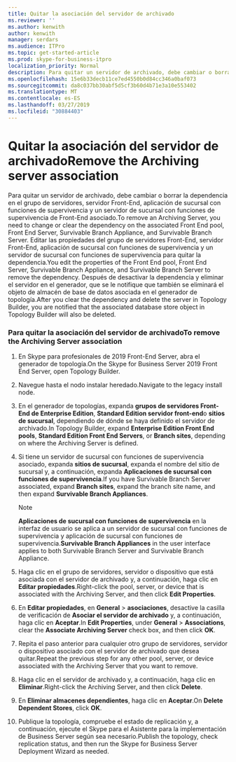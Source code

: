 ```yaml
---
title: Quitar la asociación del servidor de archivado
ms.reviewer: ''
ms.author: kenwith
author: kenwith
manager: serdars
ms.audience: ITPro
ms.topic: get-started-article
ms.prod: skype-for-business-itpro
localization_priority: Normal
description: Para quitar un servidor de archivado, debe cambiar o borrar la dependencia en el grupo de Front-End asociado, servidor Front-End, aplicación de sucursal con funciones de supervivencia y un servidor de sucursal con funciones de supervivencia. Para editar las propiedades del grupo de servidores Front-End, servidor Front-End, aplicación de sucursal con funciones de supervivencia y un servidor de sucursal con funciones de supervivencia para quitar la dependencia. Después de desactivar la dependencia y eliminar el servidor en el generador, que se le notifique que también se eliminará el objeto de almacén de base de datos asociada en el generador de topología.
ms.openlocfilehash: 15e6b33decb11ce7ed4550b0d84cc346a0baf073
ms.sourcegitcommit: da8c037bb30abf5d5cf3b60d4b71e3a10e553402
ms.translationtype: MT
ms.contentlocale: es-ES
ms.lasthandoff: 03/27/2019
ms.locfileid: "30884403"
---
```

# <a name="remove-the-archiving-server-association"></a><span data-ttu-id="55ebb-105">Quitar la asociación del servidor de archivado</span><span class="sxs-lookup"><span data-stu-id="55ebb-105">Remove the Archiving server association</span></span>

<span data-ttu-id="55ebb-106">Para quitar un servidor de archivado, debe cambiar o borrar la dependencia en el grupo de servidores, servidor Front-End, aplicación de sucursal con funciones de supervivencia y un servidor de sucursal con funciones de supervivencia de Front-End asociado.</span><span class="sxs-lookup"><span data-stu-id="55ebb-106">To remove an Archiving Server, you need to change or clear the dependency on the associated Front End pool, Front End Server, Survivable Branch Appliance, and Survivable Branch Server.</span></span> <span data-ttu-id="55ebb-107">Editar las propiedades del grupo de servidores Front-End, servidor Front-End, aplicación de sucursal con funciones de supervivencia y un servidor de sucursal con funciones de supervivencia para quitar la dependencia.</span><span class="sxs-lookup"><span data-stu-id="55ebb-107">You edit the properties of the Front End pool, Front End Server, Survivable Branch Appliance, and Survivable Branch Server to remove the dependency.</span></span> <span data-ttu-id="55ebb-108">Después de desactivar la dependencia y eliminar el servidor en el generador, que se le notifique que también se eliminará el objeto de almacén de base de datos asociada en el generador de topología.</span><span class="sxs-lookup"><span data-stu-id="55ebb-108">After you clear the dependency and delete the server in Topology Builder, you are notified that the associated database store object in Topology Builder will also be deleted.</span></span>
  
### <a name="to-remove-the-archiving-server-association"></a><span data-ttu-id="55ebb-109">Para quitar la asociación del servidor de archivado</span><span class="sxs-lookup"><span data-stu-id="55ebb-109">To remove the Archiving Server association</span></span>

1. <span data-ttu-id="55ebb-110">En Skype para profesionales de 2019 Front-End Server, abra el generador de topología.</span><span class="sxs-lookup"><span data-stu-id="55ebb-110">On the Skype for Business Server 2019 Front End Server, open Topology Builder.</span></span>
    
2. <span data-ttu-id="55ebb-111">Navegue hasta el nodo instalar heredado.</span><span class="sxs-lookup"><span data-stu-id="55ebb-111">Navigate to the legacy install node.</span></span>
    
3. <span data-ttu-id="55ebb-112">En el generador de topologías, expanda **grupos de servidores Front-End de Enterprise Edition**, **Standard Edition servidor front-end**o **sitios de sucursal**, dependiendo de dónde se haya definido el servidor de archivado.</span><span class="sxs-lookup"><span data-stu-id="55ebb-112">In Topology Builder, expand **Enterprise Edition Front End pools**, **Standard Edition Front End Servers**, or **Branch sites**, depending on where the Archiving Server is defined.</span></span>
    
4. <span data-ttu-id="55ebb-113">Si tiene un servidor de sucursal con funciones de supervivencia asociado, expanda **sitios de sucursal**, expanda el nombre del sitio de sucursal y, a continuación, expanda **Aplicaciones de sucursal con funciones de supervivencia**.</span><span class="sxs-lookup"><span data-stu-id="55ebb-113">If you have Survivable Branch Server associated, expand **Branch sites**, expand the branch site name, and then expand **Survivable Branch Appliances**.</span></span>
    
    > [!NOTE]
    > <span data-ttu-id="55ebb-114">**Aplicaciones de sucursal con funciones de supervivencia** en la interfaz de usuario se aplica a un servidor de sucursal con funciones de supervivencia y aplicación de sucursal con funciones de supervivencia.</span><span class="sxs-lookup"><span data-stu-id="55ebb-114">**Survivable Branch Appliances** in the user interface applies to both Survivable Branch Server and Survivable Branch Appliance.</span></span> 
  
5. <span data-ttu-id="55ebb-115">Haga clic en el grupo de servidores, servidor o dispositivo que está asociada con el servidor de archivado y, a continuación, haga clic en **Editar propiedades**.</span><span class="sxs-lookup"><span data-stu-id="55ebb-115">Right-click the pool, server, or device that is associated with the Archiving Server, and then click **Edit Properties**.</span></span>
    
6. <span data-ttu-id="55ebb-116">En **Editar propiedades**, en **General** > **asociaciones**, desactive la casilla de verificación de **Asociar el servidor de archivado** y, a continuación, haga clic en **Aceptar**.</span><span class="sxs-lookup"><span data-stu-id="55ebb-116">In **Edit Properties**, under **General** > **Associations**, clear the **Associate Archiving Server** check box, and then click **OK**.</span></span>
    
7. <span data-ttu-id="55ebb-117">Repita el paso anterior para cualquier otro grupo de servidores, servidor o dispositivo asociado con el servidor de archivado que desea quitar.</span><span class="sxs-lookup"><span data-stu-id="55ebb-117">Repeat the previous step for any other pool, server, or device associated with the Archiving Server that you want to remove.</span></span>
    
8. <span data-ttu-id="55ebb-118">Haga clic en el servidor de archivado y, a continuación, haga clic en **Eliminar**.</span><span class="sxs-lookup"><span data-stu-id="55ebb-118">Right-click the Archiving Server, and then click **Delete**.</span></span>
    
9. <span data-ttu-id="55ebb-119">En **Eliminar almacenes dependientes**, haga clic en **Aceptar**.</span><span class="sxs-lookup"><span data-stu-id="55ebb-119">On **Delete Dependent Stores**, click **OK**.</span></span>
    
10. <span data-ttu-id="55ebb-120">Publique la topología, compruebe el estado de replicación y, a continuación, ejecute el Skype para el Asistente para la implementación de Business Server según sea necesario.</span><span class="sxs-lookup"><span data-stu-id="55ebb-120">Publish the topology, check replication status, and then run the Skype for Business Server Deployment Wizard as needed.</span></span> 
    

